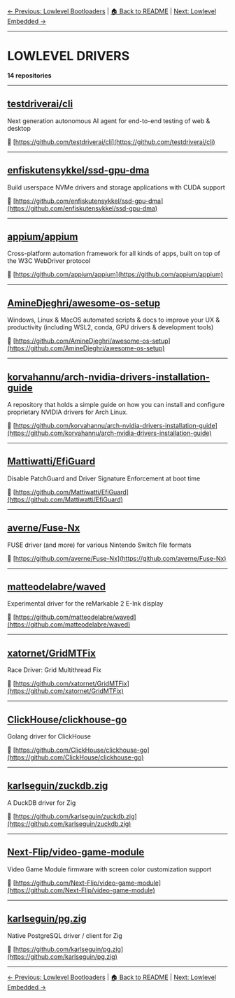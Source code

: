 [← Previous: Lowlevel Bootloaders](lowlevel-bootloaders.txt) | [🏠 Back to README](../README.md) | [Next: Lowlevel Embedded →](lowlevel-embedded.txt)

---

# LOWLEVEL DRIVERS

**14 repositories**

---

## [testdriverai/cli](https://github.com/testdriverai/cli)

Next generation autonomous AI agent for end-to-end testing of web & desktop

🔗 [https://github.com/testdriverai/cli](https://github.com/testdriverai/cli)

---

## [enfiskutensykkel/ssd-gpu-dma](https://github.com/enfiskutensykkel/ssd-gpu-dma)

Build userspace NVMe drivers and storage applications with CUDA support

🔗 [https://github.com/enfiskutensykkel/ssd-gpu-dma](https://github.com/enfiskutensykkel/ssd-gpu-dma)

---

## [appium/appium](https://github.com/appium/appium)

Cross-platform automation framework for all kinds of apps, built on top of the W3C WebDriver protocol

🔗 [https://github.com/appium/appium](https://github.com/appium/appium)

---

## [AmineDjeghri/awesome-os-setup](https://github.com/AmineDjeghri/awesome-os-setup)

Windows, Linux & MacOS automated scripts & docs to improve your UX & productivity (including WSL2, conda, GPU drivers & development tools)

🔗 [https://github.com/AmineDjeghri/awesome-os-setup](https://github.com/AmineDjeghri/awesome-os-setup)

---

## [korvahannu/arch-nvidia-drivers-installation-guide](https://github.com/korvahannu/arch-nvidia-drivers-installation-guide)

A repository that holds a simple guide on how you can install and configure proprietary NVIDIA drivers for Arch Linux.

🔗 [https://github.com/korvahannu/arch-nvidia-drivers-installation-guide](https://github.com/korvahannu/arch-nvidia-drivers-installation-guide)

---

## [Mattiwatti/EfiGuard](https://github.com/Mattiwatti/EfiGuard)

Disable PatchGuard and Driver Signature Enforcement at boot time

🔗 [https://github.com/Mattiwatti/EfiGuard](https://github.com/Mattiwatti/EfiGuard)

---

## [averne/Fuse-Nx](https://github.com/averne/Fuse-Nx)

FUSE driver (and more) for various Nintendo Switch file formats

🔗 [https://github.com/averne/Fuse-Nx](https://github.com/averne/Fuse-Nx)

---

## [matteodelabre/waved](https://github.com/matteodelabre/waved)

Experimental driver for the reMarkable 2 E-Ink display

🔗 [https://github.com/matteodelabre/waved](https://github.com/matteodelabre/waved)

---

## [xatornet/GridMTFix](https://github.com/xatornet/GridMTFix)

Race Driver: Grid Multithread Fix

🔗 [https://github.com/xatornet/GridMTFix](https://github.com/xatornet/GridMTFix)

---

## [ClickHouse/clickhouse-go](https://github.com/ClickHouse/clickhouse-go)

Golang driver for ClickHouse

🔗 [https://github.com/ClickHouse/clickhouse-go](https://github.com/ClickHouse/clickhouse-go)

---

## [karlseguin/zuckdb.zig](https://github.com/karlseguin/zuckdb.zig)

A DuckDB driver for Zig

🔗 [https://github.com/karlseguin/zuckdb.zig](https://github.com/karlseguin/zuckdb.zig)

---

## [Next-Flip/video-game-module](https://github.com/Next-Flip/video-game-module)

Video Game Module firmware with screen color customization support

🔗 [https://github.com/Next-Flip/video-game-module](https://github.com/Next-Flip/video-game-module)

---

## [karlseguin/pg.zig](https://github.com/karlseguin/pg.zig)

Native PostgreSQL driver / client for Zig

🔗 [https://github.com/karlseguin/pg.zig](https://github.com/karlseguin/pg.zig)

---


[← Previous: Lowlevel Bootloaders](lowlevel-bootloaders.txt) | [🏠 Back to README](../README.md) | [Next: Lowlevel Embedded →](lowlevel-embedded.txt)

